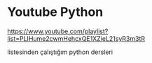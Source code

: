 # Youtube Python
https://www.youtube.com/playlist?list=PLIHume2cwmHehcxQE1XZieL21syR3m3tR

listesinden çalıştığım python dersleri
